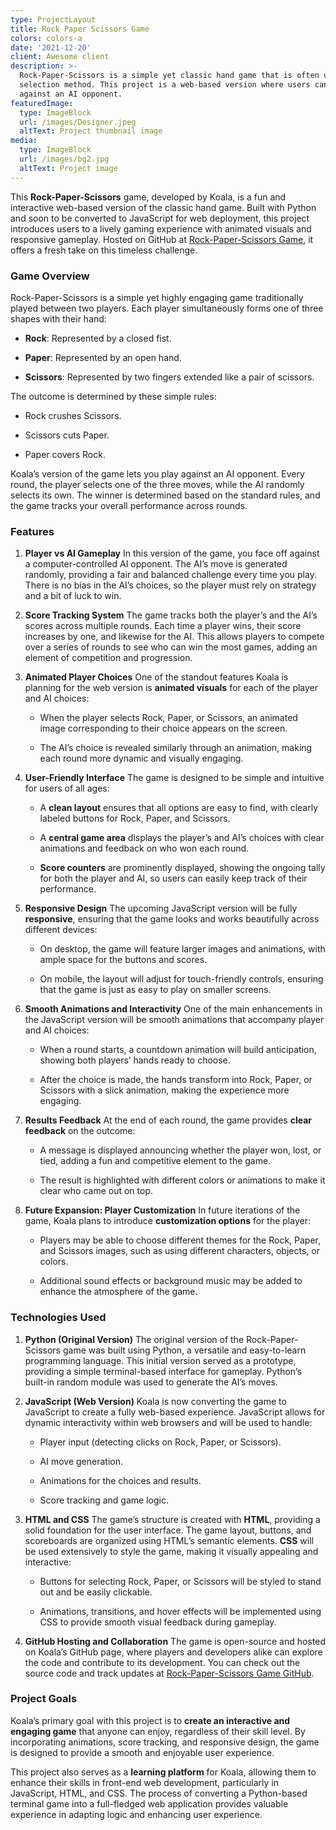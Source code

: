 ```yaml
---
type: ProjectLayout
title: Rock Paper Scissors Game
colors: colors-a
date: '2021-12-20'
client: Awesome client
description: >-
  Rock-Paper-Scissors is a simple yet classic hand game that is often used as a
  selection method. This project is a web-based version where users can play
  against an AI opponent.
featuredImage:
  type: ImageBlock
  url: /images/Designer.jpeg
  altText: Project thumbnail image
media:
  type: ImageBlock
  url: /images/bg2.jpg
  altText: Project image
---
```

This **Rock-Paper-Scissors** game, developed by Koala, is a fun and interactive web-based version of the classic hand game. Built with Python and soon to be converted to JavaScript for web deployment, this project introduces users to a lively gaming experience with animated visuals and responsive gameplay. Hosted on GitHub at [Rock-Paper-Scissors Game](https://github.com/MistrKoala/rock-paper-scissors-game), it offers a fresh take on this timeless challenge.

### Game Overview

Rock-Paper-Scissors is a simple yet highly engaging game traditionally played between two players. Each player simultaneously forms one of three shapes with their hand:

*   **Rock**: Represented by a closed fist.

*   **Paper**: Represented by an open hand.

*   **Scissors**: Represented by two fingers extended like a pair of scissors.

The outcome is determined by these simple rules:

*   Rock crushes Scissors.

*   Scissors cuts Paper.

*   Paper covers Rock.

Koala’s version of the game lets you play against an AI opponent. Every round, the player selects one of the three moves, while the AI randomly selects its own. The winner is determined based on the standard rules, and the game tracks your overall performance across rounds.

### Features

1.  **Player vs AI Gameplay**
    In this version of the game, you face off against a computer-controlled AI opponent. The AI’s move is generated randomly, providing a fair and balanced challenge every time you play. There is no bias in the AI’s choices, so the player must rely on strategy and a bit of luck to win.

2.  **Score Tracking System**
    The game tracks both the player’s and the AI’s scores across multiple rounds. Each time a player wins, their score increases by one, and likewise for the AI. This allows players to compete over a series of rounds to see who can win the most games, adding an element of competition and progression.

3.  **Animated Player Choices**
    One of the standout features Koala is planning for the web version is **animated visuals** for each of the player and AI choices:

    *   When the player selects Rock, Paper, or Scissors, an animated image corresponding to their choice appears on the screen.

    *   The AI’s choice is revealed similarly through an animation, making each round more dynamic and visually engaging.

4.  **User-Friendly Interface**
    The game is designed to be simple and intuitive for users of all ages:

    *   A **clean layout** ensures that all options are easy to find, with clearly labeled buttons for Rock, Paper, and Scissors.

    *   A **central game area** displays the player’s and AI’s choices with clear animations and feedback on who won each round.

    *   **Score counters** are prominently displayed, showing the ongoing tally for both the player and AI, so users can easily keep track of their performance.

5.  **Responsive Design**
    The upcoming JavaScript version will be fully **responsive**, ensuring that the game looks and works beautifully across different devices:

    *   On desktop, the game will feature larger images and animations, with ample space for the buttons and scores.

    *   On mobile, the layout will adjust for touch-friendly controls, ensuring that the game is just as easy to play on smaller screens.

6.  **Smooth Animations and Interactivity**
    One of the main enhancements in the JavaScript version will be smooth animations that accompany player and AI choices:

    *   When a round starts, a countdown animation will build anticipation, showing both players’ hands ready to choose.

    *   After the choice is made, the hands transform into Rock, Paper, or Scissors with a slick animation, making the experience more engaging.

7.  **Results Feedback**
    At the end of each round, the game provides **clear feedback** on the outcome:

    *   A message is displayed announcing whether the player won, lost, or tied, adding a fun and competitive element to the game.

    *   The result is highlighted with different colors or animations to make it clear who came out on top.

8.  **Future Expansion: Player Customization**
    In future iterations of the game, Koala plans to introduce **customization options** for the player:

    *   Players may be able to choose different themes for the Rock, Paper, and Scissors images, such as using different characters, objects, or colors.

    *   Additional sound effects or background music may be added to enhance the atmosphere of the game.

### Technologies Used

1.  **Python (Original Version)**
    The original version of the Rock-Paper-Scissors game was built using Python, a versatile and easy-to-learn programming language. This initial version served as a prototype, providing a simple terminal-based interface for gameplay. Python’s built-in random module was used to generate the AI’s moves.

2.  **JavaScript (Web Version)**
    Koala is now converting the game to JavaScript to create a fully web-based experience. JavaScript allows for dynamic interactivity within web browsers and will be used to handle:

    *   Player input (detecting clicks on Rock, Paper, or Scissors).

    *   AI move generation.

    *   Animations for the choices and results.

    *   Score tracking and game logic.

3.  **HTML and CSS**
    The game’s structure is created with **HTML**, providing a solid foundation for the user interface. The game layout, buttons, and scoreboards are organized using HTML’s semantic elements. **CSS** will be used extensively to style the game, making it visually appealing and interactive:

    *   Buttons for selecting Rock, Paper, or Scissors will be styled to stand out and be easily clickable.

    *   Animations, transitions, and hover effects will be implemented using CSS to provide smooth visual feedback during gameplay.

4.  **GitHub Hosting and Collaboration**
    The game is open-source and hosted on Koala’s GitHub page, where players and developers alike can explore the code and contribute to its development. You can check out the source code and track updates at [Rock-Paper-Scissors Game GitHub](https://github.com/MistrKoala/rock-paper-scissors-game).

### Project Goals

Koala’s primary goal with this project is to **create an interactive and engaging game** that anyone can enjoy, regardless of their skill level. By incorporating animations, score tracking, and responsive design, the game is designed to provide a smooth and enjoyable user experience.

This project also serves as a **learning platform** for Koala, allowing them to enhance their skills in front-end web development, particularly in JavaScript, HTML, and CSS. The process of converting a Python-based terminal game into a full-fledged web application provides valuable experience in adapting logic and enhancing user experience.



